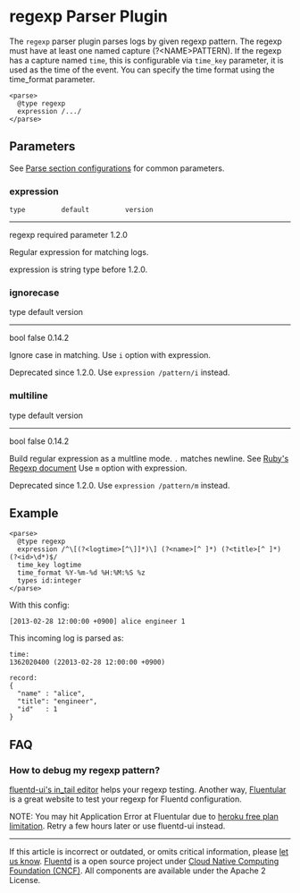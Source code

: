 # regexp Parser Plugin

The `regexp` parser plugin parses logs by given regexp pattern. The
regexp must have at least one named capture (?\<NAME\>PATTERN). If the
regexp has a capture named `time`, this is configurable via `time_key`
parameter, it is used as the time of the event. You can specify the time
format using the time\_format parameter.

``` {.CodeRay}
<parse>
  @type regexp
  expression /.../
</parse>
```


## Parameters

See [Parse section configurations](/articles/parse-section.md) for common parameters.


### expression

    type         default         version
  -------- -------------------- ---------
   regexp   required parameter    1.2.0

Regular expression for matching logs.

expression is string type before 1.2.0.


### ignorecase

   type   default   version
  ------ --------- ---------
   bool    false    0.14.2

Ignore case in matching. Use `i` option with expression.

Deprecated since 1.2.0. Use `expression /pattern/i` instead.


### multiline

   type   default   version
  ------ --------- ---------
   bool    false    0.14.2

Build regular expression as a multline mode. `.` matches newline. See
[Ruby's Regexp
document](https://ruby-doc.org/core-2.4.1/Regexp.html#class-Regexp-label-Options)
Use `m` option with expression.

Deprecated since 1.2.0. Use `expression /pattern/m` instead.


## Example

``` {.CodeRay}
<parse>
  @type regexp
  expression /^\[(?<logtime>[^\]]*)\] (?<name>[^ ]*) (?<title>[^ ]*) (?<id>\d*)$/
  time_key logtime
  time_format %Y-%m-%d %H:%M:%S %z
  types id:integer
</parse>
```

With this config:

``` {.CodeRay}
[2013-02-28 12:00:00 +0900] alice engineer 1
```

This incoming log is parsed as:

``` {.CodeRay}
time:
1362020400 (22013-02-28 12:00:00 +0900)

record:
{
  "name" : "alice",
  "title": "engineer",
  "id"   : 1
}
```


## FAQ


### How to debug my regexp pattern?

[fluentd-ui's in\_tail editor](/articles/fluentd-ui#intail-setting)
helps your regexp testing. Another way,
[Fluentular](http://fluentular.herokuapp.com/) is a great website to
test your regexp for Fluentd configuration.

NOTE: You may hit Application Error at Fluentular due to [heroku free
plan limitation](https://www.heroku.com/pricing). Retry a few hours
later or use fluentd-ui instead.


------------------------------------------------------------------------

If this article is incorrect or outdated, or omits critical information,
please [let us know](https://github.com/fluent/fluentd-docs/issues?state=open).
[Fluentd](http://www.fluentd.org/) is a open source project under [Cloud
Native Computing Foundation (CNCF)](https://cncf.io/). All components
are available under the Apache 2 License.
